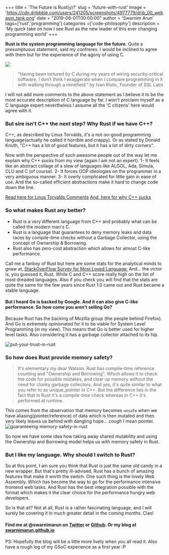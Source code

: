 +++
title = 'The Future is Rust(y)?'
slug = 'future-with-rust'
image = 'https://cdn.dribbble.com/users/241205/screenshots/4977779/drib_00_webasm_tank.png'
date = "2019-06-01T00:00:00"
author = 'Swarnim Arun'
tags=['rust','programming']
categories =['code-philosophy']
description = 'My quick take on how I see Rust as the new leader of this ever changing programming world'
+++

**Rust is the system programming language for the future.** Quite a presumptuous statement, said my confreres. I would be inclined to agree with them but for the experience of the agony of using C.

![](https://doc.rust-lang.org/nomicon/img/safeandunsafe.svg)

> “Having been tortured by C during my years of wiring security-critical software, I don’t think I exaggerate when I compare programming in it with walking through a minefield.”
by Ivan Ristic, Founder of SSL Labs

I will not add more comments to the above statement as I believe it to be the most accurate description of C language by far. I won't proclaim myself as a C language expert nevertheless I assume all the 'C citizens' here would agree with it.


### But sire isn't C++ the next step? Why Rust if we have C++?
C++, as described by Linus Torvalds, it's a not-so-good programming language(actually he called it horrible and crappy). Or as stated by Donald Knuth, "C++ has a lot of good features, but it has a lot of dirty corners".

Now with the perspective of such awesome people out of the way let me explain why C++ sucks from my view (again I am not an expert).
1- It feels like an abstract collage of a slew of languages like ALGOL, Ada, Simula, CLU and C (of course). 
2- It forces OOP ideologies on the programmer in a very ambiguous manner.
3- It overly complicated for little gain in ease of use. And the so-called efficient abstractions make it hard to change code down the line.

[Read here for Linus Torvalds Comments](http://harmful.cat-v.org/software/c++/linus)
[And, here for why C++ sucks](https://news.ycombinator.com/item?id=11147031)


### So what makes Rust any better?
- Rust is a very different language from C++ and probably what can be called the modern man's C.
- Rust is a language that guarantees to deny memory leaks and data races by compile-time checks without a Garbage Collector, using the concept of Ownership & Borrowing.
- Rust also has zero-cost abstraction which allows for almost C-like performance.

Call me a fanboy of Rust but here are some stats for the analytical minds to gnaw at, 
[StackOverFlow Survey for Most Loved Language:](https://insights.stackoverflow.com/survey/2018#most-loved-dreaded-and-wanted) And... the victor is, you guessed it, Rust.
While C and C++ score really high on the list of most dreaded languages.
Also if you check you will find that the stats are quite the same for the few years since Rust 1.0 came out and Rust became a stable language.

#### But I heard Go is backed by Google. And it can also give C-like performance. So how come you aren't selling Go?
Because Rust has the backing of Mozilla group (the people behind Firefox). And Go is extremely opinionated for it to be viable for System Level Programming (in my view). This means that Go is better used for higher level tasks. Also considering it has a garbage collector attached to its hip.

![put-your-trust-in-rust](https://blog.mozilla.org/firefox/files/2017/03/Put-Your-Trust-in-Rust.png)

### So how does Rust provide memory safety?
> It's elementary my dear Watson.
Rust has compile-time reference counting and "Ownership and Borrowing". Which allows it to check the code for possible mistakes, and clear up memory without the need for clunky garbage collectors.
And yes, it's quite similar to what you refer to as unique_pointer in C++. But the difference lies in the fact that in Rust it's a compile-time check whereas in C++ it's performed at runtime.

This comes from the observation that memory becomes `unsafe` when we have aliasing(pointer/reference) of data which is then mutated and then very likely leaves us behind with dangling hope... *cough* I mean pointer.
![guaranteeing-memory-safety-in-rust](https://image.slidesharecdn.com/rustoverview-140913055618-phpapp02/95/guaranteeing-memory-safety-in-rust-13-638.jpg?cb=1410587857)

So now we have some idea how taking away shared mutability and using the Ownership and Borrowing model helps us with memory safety in Rust.


### But I like my language. Why should I switch to Rust?
So at this point, I am sure you think that Rust is just the same old candy in a new wrapper. But that's pretty ill-advised, Rust has a bunch of amazing features that make it worth the switch.
One such thing is the lovely Web Assembly. Which has become the way to go for the performance intensive frontend web tasks. And Rust has the best integration possible with the format which makes it the clear choice for the performance hungry web developers.


So is that all? Not at all, Rust is a rather fascinating language, and I will surely be covering it in much greater detail in the coming months. Ciao!

#### Find me at @swarnimarun on [Twitter](https://twitter.com/swarnimarun) or [Github](https://github.com/swarnimarun). Or my blog at [swarnimarun.github.io](https://swarnimarun.github.io)

PS: Hopefully the blog will be a little more lively when you all read it. Also have a rough log of my GSoC experience as a first year :P